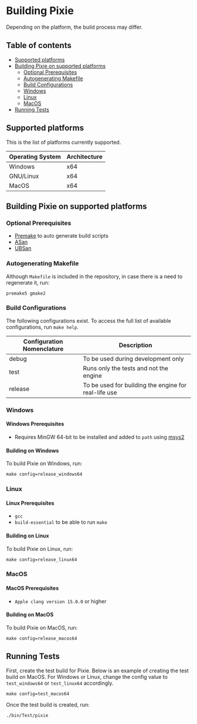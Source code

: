 # Building Pixie

Depending on the platform, the build process may differ.

## Table of contents

* [Supported platforms](#supported-platforms)
* [Building Pixie on supported platforms](#building-pixie-on-supported-platforms)
    * [Optional Prerequisites](#optional-prerequisites)
    * [Autogenerating Makefile](#autogenerating-makefile)
    * [Build Configurations](#build-configurations)
    * [Windows](#windows)
    * [Linux](#linux)
    * [MacOS](#macos)
* [Running Tests](#running-tests)

## Supported platforms

This is the list of platforms currently supported.

| Operating System | Architecture |
| ---------------- | ------------ |
| Windows          | x64          |
| GNU/Linux        | x64          |
| MacOS            | x64          |

## Building Pixie on supported platforms

### Optional Prerequisites

* [Premake](https://premake.github.io) to auto generate build scripts
* [ASan](https://github.com/google/sanitizers)
* [UBSan](https://github.com/google/sanitizers)

### Autogenerating Makefile

Although `Makefile` is included in the repository, in case there is a need to regenerate it, run:

```
premake5 gmake2
```

### Build Configurations

The following configurations exist. To access the full list of available configurations, run `make help`.

| Configuration Nomenclature | Description                                                      |
|----------------------------| -----------------------------------------------------------------|
| debug                      | To be used during development only                               |
| test                       | Runs only the tests and not the engine                           |
| release                    | To be used for building the engine for real-life use             |

### Windows

#### Windows Prerequisites

* Requires MinGW 64-bit to be installed and added to `path` using [msys2](https://www.msys2.org)

#### Building on Windows

To build Pixie on Windows, run:

```
make config=release_windows64
```

### Linux

#### Linux Prerequisites

* `gcc`
* `build-essential` to be able to run `make`

#### Building on Linux

To build Pixie on Linux, run:

```
make config=release_linux64
```

### MacOS

#### MacOS Prerequisites

* `Apple clang version 15.0.0` or higher

#### Building on MacOS

To build Pixie on MacOS, run:

```
make config=release_macos64
```

## Running Tests

First, create the test build for Pixie. Below is an example of creating the test build on MacOS. For Windows or Linux, change the config value to `test_windows64` or `test_linux64` accordingly.

```
make config=test_macos64
```

Once the test build is created, run:

```
./bin/Test/pixie
```
